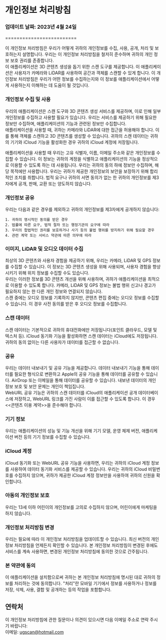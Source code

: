 # 개인정보 처리방침  
### 업데이트 날짜: 2023년 4월 24일  
=========================  

이 개인정보 처리방침은 우리가 어떻게 귀하의 개인정보를 수집, 사용, 공개, 처리 및 보호하는지 설명합니다. 우리는 이 개인정보 처리방침을 철저히 준수하며 귀하의 개인 정보 보호 권리를 존중합니다.  
이 애플리케이션은 3D 콘텐츠 생성을 돕기 위한 스캔 도구를 제공합니다. 이 애플리케이션은 사용자가 카메라와 LiDAR를 사용하여 공간과 객체를 스캔할 수 있게 합니다. 이 개인정보 처리방침은 우리가 어떤 정보를 수집하는지와 이 정보를 애플리케이션에서 어떻게 사용하는지 이해하는 데 도움이 될 것입니다.  

### 개인정보 수집 및 사용  
우리의 애플리케이션은 스캔 도구와 3D 콘텐츠 생성 서비스를 제공하며, 이로 인해 일부 개인정보를 수집하고 사용할 필요가 있습니다. 우리는 서비스를 제공하기 위해 필요한 정보만 수집하며, 애플리케이션의 기능과 관련된 정보만 수집합니다.  
애플리케이션을 사용할 때, 귀하는 카메라와 LiDAR에 대한 접근을 허용해야 합니다. 이를 통해 객체를 스캔하고 3D 콘텐츠를 생성할 수 있습니다. 귀하의 스캔 데이터는 귀하의 기기와 iCloud 기능을 활성화한 경우 귀하의 iCloud 계정에 저장됩니다.  

애플리케이션을 사용할 때 우리는 고유 식별자, 이름, 이메일 주소와 같은 개인정보를 수집할 수 있습니다. 이 정보는 귀하의 계정을 식별하고 애플리케이션의 기능을 정상적으로 이용할 수 있도록 하는 데 사용됩니다. 우리는 귀하의 동의 하에 정보만 수집하며, 해당 목적에만 사용합니다. 우리는 귀하가 제공한 개인정보의 보안을 보장하기 위해 합리적인 조치를 취합니다. 법적 요구나 귀하의 서면 동의가 없는 한 귀하의 개인정보를 제3자에게 공개, 판매, 교환 또는 양도하지 않습니다.  

### 개인정보 공유  
우리는 다음과 같은 경우를 제외하고 귀하의 개인정보를 제3자에게 공개하지 않습니다:  

	1. 귀하의 명시적인 동의를 받은 경우  
	2. 법률에 따른 요구, 법적 절차 또는 행정기관의 요구에 따라  
	3. 우리의 합법적인 권리를 보호하거나 사기 등의 불법 행위를 방지하기 위해 필요할 경우  
	4. 관련 계약 또는 서비스 약관에 따른 의무에 따라  

### 이미지, LiDAR 및 오디오 데이터 수집  
최상의 3D 콘텐츠와 사용자 경험을 제공하기 위해, 우리는 카메라, LiDAR 및 GPS 정보를 수집할 수 있습니다. 이 정보는 3D 콘텐츠 생성을 위해 사용되며, 사용자 경험을 향상시키기 위해 위치 정보를 수집할 수도 있습니다.  
우리는 이러한 정보를 3D 콘텐츠 개선을 위해 사용하며, 귀하가 애플리케이션을 최적으로 이용할 수 있도록 합니다. 카메라, LiDAR 및 GPS 정보는 불법 행위 신고나 경고가 필요하지 않는 한 다른 개인 정보와 연결되지 않습니다.  
스캔 중에는 오디오 정보를 기록하지 않지만, 콘텐츠 편집 중에는 오디오 정보를 수집할 수 있습니다. 이 경우 사전 동의를 받은 후 오디오 정보를 수집합니다.  

### 스캔 데이터  
스캔 데이터는 기본적으로 귀하의 휴대전화에만 저장됩니다(포인트 클라우드, 모델 및 텍스처 등). iCloud 동기화 기능을 활성화하면 스캔 데이터는 iCloud에도 저장됩니다. 귀하의 동의 없이는 다른 사용자가 데이터를 접근할 수 없습니다.  

### 공유  
우리는 데이터 내보내기 및 공유 기능을 제공합니다. 데이터 내보내기 기능을 통해 데이터를 필요한 형식으로 변환하고 Apple의 공유 기능을 통해 데이터를 공유할 수 있습니다. AirDrop 또는 이메일을 통해 데이터를 공유할 수 있습니다. 내보낸 데이터의 개인 정보 보호 및 보안 문제는 개인이 책임집니다.  
WebURL 공유 기능은 귀하의 스캔 데이터를 iCloud의 애플리케이션 공개 데이터베이스에 저장하고, WebURL 링크를 가진 사람이 이를 접근할 수 있도록 합니다. 이 경우 <<콘텐츠 이용 계약>>을 준수해야 합니다.  

### 기기 정보  
우리는 애플리케이션의 성능 및 기능 개선을 위해 기기 모델, 운영 체제 버전, 애플리케이션 버전 등의 기기 정보를 수집할 수 있습니다.  

### iCloud 계정  
iCloud 동기화 또는 WebURL 공유 기능을 사용하면, 우리는 귀하의 iCloud 계정 정보를 사용하여 데이터 동기화 서비스를 제공할 수 있습니다. 우리는 귀하의 iCloud 비밀번호를 수집하지 않으며, 귀하가 제공한 iCloud 계정 정보만을 사용하여 귀하의 신원을 확인합니다.  

### 아동의 개인정보 보호  
우리는 13세 이하 어린이의 개인정보를 고의로 수집하지 않으며, 어린이에게 마케팅을 하지 않습니다.  

### 개인정보 처리방침 변경  
우리는 필요에 따라 이 개인정보 처리방침을 업데이트할 수 있습니다. 최신 버전의 개인정보 처리방침을 언제든지 확인할 수 있습니다. 본 개인정보 처리방침이 변경된 후에도 서비스를 계속 사용하면, 변경된 개인정보 처리방침에 동의한 것으로 간주됩니다.  

### 본 약관에 동의  
이 애플리케이션을 설치함으로써 귀하는 본 개인정보 처리방침에 명시된 대로 귀하의 정보를 처리하는 것에 동의합니다. "처리"란 모바일 기기에서 정보를 사용하거나 정보를 저장, 삭제, 사용, 결합 및 공개하는 등의 작업을 포함합니다.  

## 연락처  
이 개인정보 처리방침에 관한 질문이나 의견이 있으시면 다음 이메일 주소로 연락 주시기 바랍니다:  
이메일: ugscan@hotmail.com  
